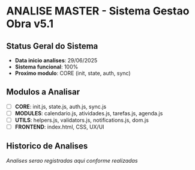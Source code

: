 ﻿# ANALISE MASTER - Sistema Gestao Obra v5.1

## Status Geral do Sistema
- **Data inicio analises**: 29/06/2025
- **Sistema funcional**: 100% 
- **Proximo modulo**: CORE (init, state, auth, sync)

## Modulos a Analisar
- [ ] **CORE**: init.js, state.js, auth.js, sync.js
- [ ] **MODULES**: calendario.js, atividades.js, tarefas.js, agenda.js
- [ ] **UTILS**: helpers.js, validators.js, notifications.js, dom.js
- [ ] **FRONTEND**: index.html, CSS, UX/UI

## Historico de Analises
*Analises serao registradas aqui conforme realizadas*
